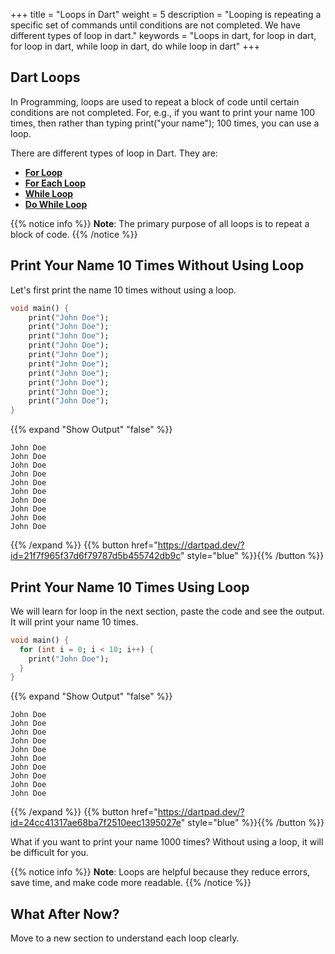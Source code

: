 +++
title = "Loops in Dart"
weight = 5
description = "Looping is repeating a specific set of commands until conditions are not completed. We have different types of loop in dart."
keywords = "Loops in dart, for loop in dart, for loop in dart, while loop in dart, do while loop in dart"
+++

## Dart Loops
In Programming, loops are used to repeat a block of code until certain conditions are not completed. For, e.g., if you want to print your name 100 times, then rather than typing print("your name"); 100 times, you can use a loop.  

There are different types of loop in Dart. They are:
*   **[For Loop](/conditions-and-loops/for-loop-in-dart/)**
*   **[For Each Loop](/conditions-and-loops/for-each-loop-in-dart/)**
*   **[While Loop](/conditions-and-loops/while-loop-in-dart/)**
*   **[Do While Loop](/conditions-and-loops/do-while-loop-in-dart/)**

{{% notice info %}}
**Note**: The primary purpose of all loops is to repeat a block of code.
{{% /notice %}}

## Print Your Name 10 Times Without Using Loop
Let's first print the name 10 times without using a loop.

```dart
void main() {
    print("John Doe");
    print("John Doe");
    print("John Doe");
    print("John Doe");
    print("John Doe");
    print("John Doe");
    print("John Doe");
    print("John Doe");
    print("John Doe");
    print("John Doe");
}
``` 
{{% expand "Show Output" "false" %}}
````plaintext
John Doe
John Doe
John Doe
John Doe
John Doe
John Doe
John Doe
John Doe
John Doe
John Doe
````
{{% /expand %}} 
{{% button href="https://dartpad.dev/?id=21f7f965f37d6f79787d5b455742db9c" style="blue" %}}{{% /button %}}

## Print Your Name 10 Times Using Loop
We will learn for loop in the next section, paste the code and see the output. It will print your name 10 times.

```dart
void main() {
  for (int i = 0; i < 10; i++) {
    print("John Doe");
  }
}
``` 
{{% expand "Show Output" "false" %}}
````plaintext
John Doe
John Doe
John Doe
John Doe
John Doe
John Doe
John Doe
John Doe
John Doe
John Doe
````
{{% /expand %}} 
{{% button href="https://dartpad.dev/?id=24cc41317ae68ba7f2510eec1395027e" style="blue" %}}{{% /button %}}

What if you want to print your name 1000 times? Without using a loop, it will be difficult for you.

{{% notice info %}}
**Note**: Loops are helpful because they reduce errors, save time, and make code more readable.
{{% /notice %}}
## What After Now?
Move to a new section to understand each loop clearly.

